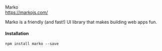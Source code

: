 Marko  
https://markojs.com/  

Marko is a friendly (and fast!) UI library that makes building web apps fun.  

#### Installation  
`npm install marko --save `
